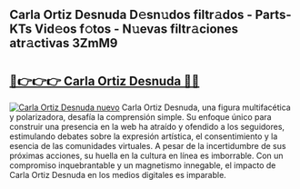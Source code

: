 ## Carla Ortiz Desnuda D𝚎sn𝚞dos filtr𝚊dos - Parts-KTs Vid𝚎os f𝚘tos - N𝚞evas filtr𝚊ciones atr𝚊ctivas 3ZmM9

# <h2><a href="http://mb5bkve.tromn.icu/?c=Carla+Ortiz+Desnuda">🔗👉👉👉 Carla Ortiz Desnuda 🔗🔗</a></h2>

[![Carla Ortiz Desnuda nuevo](https://i.imgur.com/pEAQMta.gif)](http://mb5bkve.tromn.icu/?c=Carla+Ortiz+Desnuda)
Carla Ortiz Desnuda, una figura multifacética y polarizadora, desafía la comprensión simple. Su enfoque único para construir una presencia en la web ha atraído y ofendido a los seguidores, estimulando debates sobre la expresión artística, el consentimiento y la esencia de las comunidades virtuales. A pesar de la incertidumbre de sus próximas acciones, su huella en la cultura en línea es imborrable. Con un compromiso inquebrantable y un magnetismo innegable, el impacto de Carla Ortiz Desnuda en los medios digitales es imparable.
